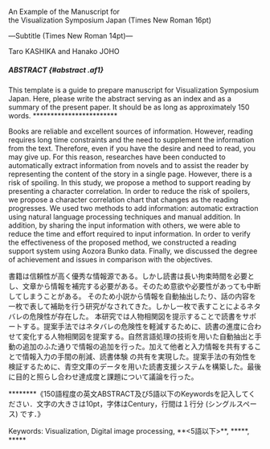 An Example of the Manuscript for\
the Visualization Symposium Japan (Times New Roman 16pt)

―Subtitle (Times New Roman 14pt)―

Taro KASHIKA and Hanako JOHO

##### ABSTRACT {#abstract .af1}

This template is a guide to prepare manuscript for Visualization
Symposium Japan. Here, please write the abstract serving as an index and
as a summary of the present paper. It should be as long as approximately
150 words. \*\*\*\*\*\*\*\*\*\*\*\*\*\*\*\*\*\*\*\*\*\*\*\*

Books are reliable and excellent sources of information. However, reading requires long time constraints and the need to supplement the information from the text. Therefore, even if you have the desire and need to read, you may give up. For this reason, researches have been conducted to automatically extract information from novels and to assist the reader by representing the content of the story in a single page. However, there is a risk of spoiling.
In this study, we propose a method to support reading by presenting a character correlation. In order to reduce the risk of spoilers, we propose a character correlation chart that changes as the reading progresses. We used two methods to add information: automatic extraction using natural language processing techniques and manual addition. In addition, by sharing the input information with others, we were able to reduce the time and effort required to input information. In order to verify the effectiveness of the proposed method, we constructed a reading support system using Aozora Bunko data. Finally, we discussed the degree of achievement and issues in comparison with the objectives.

書籍は信頼性が高く優秀な情報源である。しかし読書は長い拘束時間を必要とし、文章から情報を補完する必要がある。そのため意欲や必要性があっても中断してしまうことがある。 そのため小説から情報を自動抽出したり、話の内容を一枚で表して補助を行う研究がなされてきた。しかし一枚で表すことによるネタバレの危険性が存在した。
本研究では人物相関図を提示することで読書をサポートする。提案手法ではネタバレの危険性を軽減するために、読書の進度に合わせて変化する人物相関図を提案する。自然言語処理の技術を用いた自動抽出と手動の追加のふた通りで情報の追加を行った。加えて他者と入力情報を共有することで情報入力の手間の削減、読書体験 の共有を実現した。提案手法の有効性を検証するために、青空文庫のデータを用いた読書支援システムを構築した。最後に目的と照らし合わせ達成度と課題について議論を行った。

\*\*\*\*\*\*\*\*《150語程度の英文ABSTRACT及び5語以下のKeywordsを記入してください．文字の大きさは10pt，字体はCentury，行間は１行分
(シングルスペース) です．》

Keywords: Visualization, Digital image processing,
\*\*\<5語以下\>\*\*, \*\*\*\*\*, \*\*\*\*\*

<!--

# 序　論

本原稿は，可視化情報シンポジウムの原稿テンプレートです．原稿執筆にはこのテンプレートをご使用ください．原稿サイズはA4版とし，ページ数は任意ですがファイルサイズは5MB以下としてください．ページ余白は，上25mm，左20mm，右20mm，下20mmとし，ヘッダーおよびフッダーは入れず，表題は3行目から始めてください．

# 文字及び改行

## 文字の大きさと改行

使用言語は日本語または英語とします．和文原稿の場合，題目，著者名，所属を和文で書き，続けて題目，著者名の英文名を記入してください．英文原稿の場合，題目，著者名の英文名を記入してください．なお，[和題・英題は講演申込時と同じであることが必要です]{.underline}
(異なる場合，プログラムや講演論文集の目次には講演申込時の題目が使用されます)．

著者名は11pt，1行に36字以内で右寄せとし，これを越える場合は改行してください．本文は9ptの2段組みとし，片側25字×50行，段間は10mmを基準としてください．章間の行間は2行分
(ダブルスペース)
とし，その中央に章名を10ptで記し，節間は行を空けないようにしてください．

## 字　体

題名，章・節名はゴシック体，本文は明朝体，英文題名，著者名はTimes New
Roman, 本文中の英文はCenturyとします.参考文献^1)^ は8ptで表記ください．

- *強調*

- **とても強調**

# 図　表

本文中の図表の表記には，下記Fig.1と Table
1のように，図表には通し番号をふり，図表番号はゴシック体，図表題はCenturyで書きます．キャプションは表の場合は上部に，図の場合は下部に記し，説明文は英文で表記してください．

  : Table 1: Sample of table

  Table            | Table
  :--------------- | :---------------
  1                | 2

表 [Sample of table] を参照のこと。

![Figure 1: PacificVis PC meeting](md/pvis-party.jpg)

# 原稿提出

本テンプレートで作成した講演原稿 (PDF形式) と，調査票
(PDF形式，必ず押印したものをお願いします)
をシンポジウムHPの案内に従って提出して下さい．

# 数式

二点$\mathbf p, \mathbf {p'}$を結ぶふたつの制御点列$\mathbb{e}$と$\mathbb {e'}$について。。。

`macros.tex` に定義したようなTeXマクロにも対応しています。

二点$\v p, \v \pp$を結ぶふたつの制御点列$\E e$と$\E \ep$について。。。

以上で定義した三つの指標がいずれも一定値以上出会った場合に限り，束化圧があるものと評価する．このことは閾値 ($\theta_a, \theta_l, \theta_p$) を用いて以下のように定式化される：

$\Cae, \Cae, \Cle$

$$
C(\E e, \E \ep) =
\begin {cases}
\Cae \Cpe \Cle & \Cae > \theta_a \text { かつ } \\
               & \Cpe > \theta_p \text { かつ } \\
               & \Cle > \theta_l \\
0              & \text {その他の場合}
\end{cases}
$$

$$\begin {align}
F_{\v e_i} =
  & - \sum_{\v e'_i \neq \v e_i} C(P^{-1}\E e_i, P^{-1}\E e'_i)\frac{\v e_i- \v{e'}_i}{(|\v e_i-\v e'_i| + \alpha)^2} \\
  & -k\left(|{\v e_i} - \v e_{i-1}| - \ell_{\E e}\right)\frac{\v e_i - \v e_{i-1}}{|\v e_i - \v e_{i-1}|} \\
  & -k\left(|\v e_i - \v e_{i+1}| - \ell_{\E e}\right)\frac{\v e_i - \v e_{i+1}}{|\v e_i - \v e_{i+1}|}
\end {align}
$$

$$\begin {align}
C^{\text {High}}(\E x, \E {x'}) & = \\
& \begin {cases}
\Cax \Clx \Cpx & \text {※ 束化圧が高い場合} \\
0 & \text {その他の場合}
\end {cases} \\
\text {ただし、※の条件は} \\
    \Cax > \theta_a \text { \& }
    \Clx > \theta_l \text { \& }
    \Cpx > \theta_p
\end {align}$$

# その他

## 文献の引用

この例題では、`library.bib` 文献データベースとし、文献引用のスタイルにシカゴスタイルを指定して文献リストと文献の引用をしている。`.csl`ファイルを別のものに指定すれば、他の引用形式にも対応できる。文献の引用方法は LaTeX の `\cite {...}` コマンドとは異なる。以下を参考にすること。


[@kashika-1997-visualization-technique; @kashika-1999-an-example-of-the-manuscript-for-vsj-journal] は英語の文献で[@kashika-1999-a-japanese-example-of-the-manuscript-for-vsj-journal]は日本語の文献である.
-->